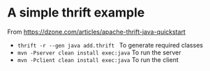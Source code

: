 # A simple thrift example
From https://dzone.com/articles/apache-thrift-java-quickstart

+ `thrift -r --gen java add.thrift ` To generate required classes
+ `mvn -Pserver clean install exec:java` To run the server
+ `mvn -Pclient clean install exec:java` To run the client

